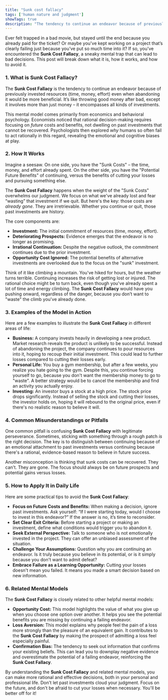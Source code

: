 ```yaml
---
title: "Sunk cost fallacy"
tags: ['human nature and judgment']
showTags: true
description: "The tendency to continue an endeavor because of previously invested resources (time, money, effort) even when abandoning it would be more beneficial."
---
```



Ever felt trapped in a bad movie, but stayed until the end because you already paid for the ticket? Or maybe you've kept working on a project that’s clearly failing just because you’ve put so much time into it? If so, you've encountered the **Sunk Cost Fallacy**, a sneaky mental trap that can lead to bad decisions. This post will break down what it is, how it works, and how to avoid it.

### 1. What is Sunk Cost Fallacy?

The **Sunk Cost Fallacy** is the tendency to continue an endeavor because of previously invested resources (time, money, effort) even when abandoning it would be more beneficial. It’s like throwing good money after bad, except it involves more than just money – it encompasses all kinds of investments.

This mental model comes primarily from economics and behavioral psychology. Economists noticed that rational decision-making requires focusing on *future* costs and benefits, not dwelling on past investments that cannot be recovered. Psychologists then explored *why* humans so often fail to act rationally in this regard, revealing the emotional and cognitive biases at play.

### 2. How It Works

Imagine a seesaw. On one side, you have the "Sunk Costs" – the time, money, and effort already spent. On the other side, you have the "Potential Future Benefits" of continuing, versus the benefits of cutting your losses and pursuing something else.

The **Sunk Cost Fallacy** happens when the weight of the "Sunk Costs" overwhelms our judgment. We focus on what we've already lost and fear “wasting” that investment if we quit. But here's the key: those costs are *already gone*. They are irretrievable. Whether you continue or quit, those past investments are history.

The core components are:

*   **Investment:** The initial commitment of resources (time, money, effort).
*   **Deteriorating Prospects:** Evidence emerges that the endeavor is no longer as promising.
*   **Irrational Continuation:** Despite the negative outlook, the commitment continues due to the prior investment.
*   **Opportunity Cost Ignored:** The potential benefits of alternative investments are overlooked due to the focus on the "sunk" investment.

Think of it like climbing a mountain. You've hiked for hours, but the weather turns terrible. Continuing increases the risk of getting lost or injured. The rational choice might be to turn back, even though you've already spent a lot of time and energy climbing. The **Sunk Cost Fallacy** would have you pushing onward, regardless of the danger, because you don’t want to "waste" the climb you've already done.

### 3. Examples of the Model in Action

Here are a few examples to illustrate the **Sunk Cost Fallacy** in different areas of life:

*   **Business:** A company invests heavily in developing a new product. Market research reveals the product is unlikely to be successful. Instead of abandoning the project, the company continues to pour resources into it, hoping to recoup their initial investment. This could lead to further losses compared to cutting their losses early.
*   **Personal Life:** You buy a gym membership, but after a few weeks, you realize you hate going to the gym. Despite this, you continue forcing yourself to go, because you don't want the membership money to go to "waste". A better strategy would be to cancel the membership and find an activity you actually enjoy.
*   **Investing:** An investor buys a stock at a high price. The stock price drops significantly. Instead of selling the stock and cutting their losses, the investor holds on, hoping it will rebound to the original price, even if there's no realistic reason to believe it will.

### 4. Common Misunderstandings or Pitfalls

One common pitfall is confusing **Sunk Cost Fallacy** with legitimate perseverance. Sometimes, sticking with something through a rough patch *is* the right decision. The key is to distinguish between continuing because of an emotional attachment to past investments versus continuing because there's a rational, evidence-based reason to believe in future success.

Another misconception is thinking that sunk costs can be recovered. They can't. They are gone. The focus should always be on future prospects and potential gains versus losses.

### 5. How to Apply It in Daily Life

Here are some practical tips to avoid the **Sunk Cost Fallacy**:

*   **Focus on Future Costs and Benefits:** When making a decision, ignore past investments. Ask yourself: “If I were starting today, would I choose to invest in this endeavor?” If the answer is no, it’s time to reconsider.
*   **Set Clear Exit Criteria:** Before starting a project or making an investment, define what conditions would trigger you to abandon it.
*   **Seek External Perspective:** Talk to someone who is not emotionally invested in the project. They can offer an unbiased assessment of the situation.
*   **Challenge Your Assumptions:** Question why you are continuing an endeavor. Is it truly because you believe in its potential, or is it simply because you don't want to admit defeat?
*   **Embrace Failure as a Learning Opportunity:** Cutting your losses doesn't mean you failed. It means you made a smart decision based on new information.

### 6. Related Mental Models

The **Sunk Cost Fallacy** is closely related to other helpful mental models:

*   **Opportunity Cost:** This model highlights the value of what you give up when you choose one option over another. It helps you see the potential benefits you are missing by continuing a failing endeavor.
*   **Loss Aversion:** This model explains why people feel the pain of a loss more strongly than the pleasure of an equivalent gain. It contributes to the **Sunk Cost Fallacy** by making the prospect of admitting a loss feel especially painful.
*   **Confirmation Bias:** The tendency to seek out information that confirms your existing beliefs. This can lead you to downplay negative evidence and overestimate the potential of a failing endeavor, reinforcing the **Sunk Cost Fallacy**.

By understanding the **Sunk Cost Fallacy** and related mental models, you can make more rational and effective decisions, both in your personal and professional life. Don't let past investments cloud your judgment. Focus on the future, and don't be afraid to cut your losses when necessary. You'll be better off for it!

